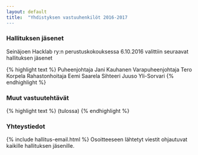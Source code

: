 ```yaml
---
layout: default
title:  "Yhdistyksen vastuuhenkilöt 2016-2017
---
```


### Hallituksen jäsenet

Seinäjoen Hacklab ry:n perustuskokouksessa 6.10.2016 valittiin seuraavat hallituksen jäsenet

{% highlight text %}
Puheenjohtaja        Jani Kauhanen
Varapuheenjohtaja    Tero Korpela
Rahastonhoitaja      Eemi Saarela
Sihteeri             Juuso Yli-Sorvari
{% endhighlight %}

### Muut vastuutehtävät
{% highlight text %}
(tulossa)
{% endhighlight %}

### Yhteystiedot
{% include hallitus-email.html %}
Osoitteeseen lähtetyt viestit ohjautuvat kaikille hallituksen jäsenille.